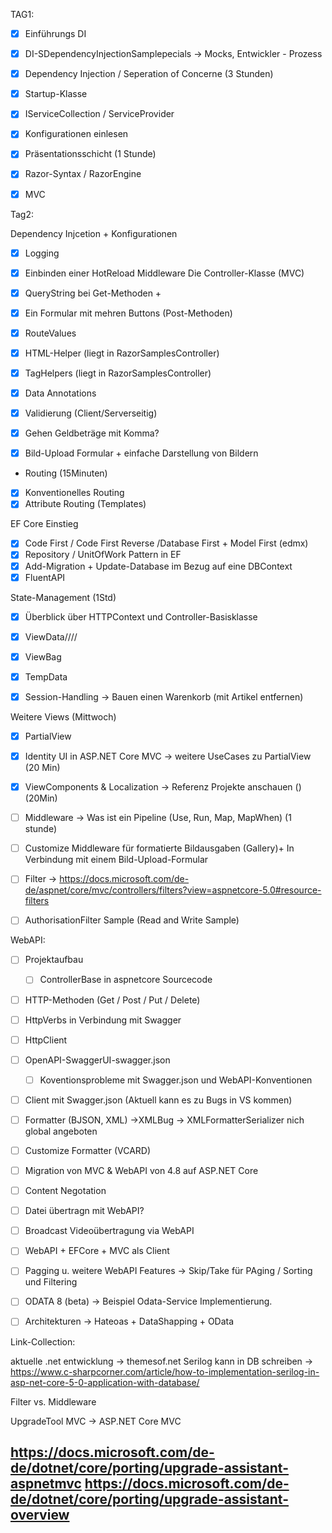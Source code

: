 ﻿TAG1:
- [x] Einführungs DI 
- [x] DI-SDependencyInjectionSamplepecials -> Mocks, Entwickler - Prozess
- [x] Dependency Injection / Seperation of Concerne (3 Stunden) 
- [x] Startup-Klasse
- [x] IServiceCollection / ServiceProvider
- [x] Konfigurationen einlesen

- [x] Präsentationsschicht (1 Stunde) 
- [x] Razor-Syntax / RazorEngine 
- [x] MVC


Tag2:

Dependency Injcetion + Konfigurationen
- [x] Logging 
- [x] Einbinden einer HotReload Middleware
Die Controller-Klasse (MVC)

- [x] QueryString bei Get-Methoden + 
- [x] Ein Formular mit mehren Buttons (Post-Methoden)
- [x] RouteValues
- [x] HTML-Helper (liegt in RazorSamplesController)
- [x] TagHelpers  (liegt in RazorSamplesController)
- [x] Data Annotations 
- [x] Validierung (Client/Serverseitig)
- [x] Gehen Geldbeträge mit Komma?

- [x] Bild-Upload Formular + einfache Darstellung von Bildern 

- Routing (15Minuten)
- [x] Konventionelles Routing
- [x] Attribute Routing (Templates)

EF Core Einstieg 
- [x] Code First / Code First Reverse /Database First + Model First (edmx)
- [x] Repository / UnitOfWork Pattern in EF
- [x] Add-Migration + Update-Database im Bezug auf eine DBContext 
- [x] FluentAPI 
 
State-Management (1Std) 
- [x] Überblick über HTTPContext und Controller-Basisklasse
- [x] ViewData////
- [x] ViewBag
- [x] TempData
- [x] Session-Handling -> Bauen einen Warenkorb (mit Artikel entfernen)


Weitere Views (Mittwoch)
- [x] PartialView
- [x] Identity UI in ASP.NET Core MVC -> weitere UseCases zu PartialView (20 Min)
- [x] ViewComponents & Localization -> Referenz Projekte anschauen () (20Min) 
- [ ] Middleware -> Was ist ein Pipeline (Use, Run, Map, MapWhen) (1 stunde)
- [ ] Customize Middleware für formatierte Bildausgaben (Gallery)+ In Verbindung mit einem Bild-Upload-Formular


- [ ] Filter -> https://docs.microsoft.com/de-de/aspnet/core/mvc/controllers/filters?view=aspnetcore-5.0#resource-filters
- [ ] AuthorisationFilter Sample (Read and Write Sample)




WebAPI:

- [ ] Projektaufbau 
  - [ ] ControllerBase in aspnetcore Sourcecode
- [ ] HTTP-Methoden (Get / Post / Put / Delete)
- [ ] HttpVerbs in Verbindung mit Swagger
- [ ] HttpClient
- [ ] OpenAPI-SwaggerUI-swagger.json
  - [ ] Koventionsprobleme mit Swagger.json und WebAPI-Konventionen
- [ ] Client mit Swagger.json (Aktuell kann es zu Bugs in VS kommen)
- [ ] Formatter (BJSON, XML) ->XMLBug -> XMLFormatterSerializer nich global angeboten
- [ ] Customize Formatter (VCARD)
- [ ] Migration von MVC & WebAPI von 4.8 auf ASP.NET Core
- [ ] Content Negotation
- [ ] Datei übertragn mit WebAPI?
- [ ] Broadcast Videoübertragung via WebAPI
- [ ] WebAPI + EFCore + MVC als Client
- [ ] Pagging u. weitere WebAPI Features -> Skip/Take für PAging / Sorting und Filtering
- [ ] ODATA 8 (beta)  -> Beispiel Odata-Service Implementierung. 
- [ ] Architekturen -> Hateoas + DataShapping + OData 








Link-Collection:

aktuelle .net entwicklung -> themesof.net
Serilog kann in DB schreiben -> https://www.c-sharpcorner.com/article/how-to-implementation-serilog-in-asp-net-core-5-0-application-with-database/

Filter vs. Middleware 

UpgradeTool MVC -> ASP.NET Core MVC

https://docs.microsoft.com/de-de/dotnet/core/porting/upgrade-assistant-aspnetmvc
https://docs.microsoft.com/de-de/dotnet/core/porting/upgrade-assistant-overview
- 